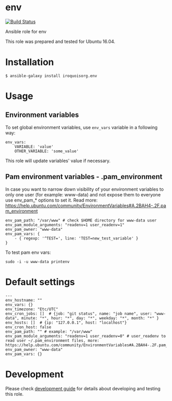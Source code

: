 # env

[![Build Status](https://travis-ci.com/iroquoisorg/ansible-role-env.svg?branch=master)](https://travis-ci.com/iroquoisorg/ansible-role-env)

Ansible role for env

This role was prepared and tested for Ubuntu 16.04.

# Installation

`$ ansible-galaxy install iroquoisorg.env`

# Usage

## Environment variables

To set global environment variables, use `env_vars` variable in a following way:

```
env_vars:
    VARIABLE: 'value'
    OTHER_VARIABLE: 'some_value'
```

This role will update variables' value if necessary.

## Pam environment variables - .pam_environment

In case you want to narrow down visibility of your environment variables to only one user (for example: www-data) and not 
expose them to everyone use env_pam_* options to set it. Read more: https://help.ubuntu.com/community/EnvironmentVariables#A.2BAH4-.2F.pam_environment

```
env_pam_path: "/var/www" # check $HOME directory for www-data user
env_pam_module_arguments: "readenv=1 user_readenv=1" 
env_pam_owner: "www-data"
env_pam_vars: {
    - { regexp: '^TEST=', line: 'TEST=new_test_variable' }
}
```

To test pam env vars:

```
sudo -i -u www-data printenv
```

# Default settings

```
---
env_hostname: ""
env_vars: {}
env_timezone: "Etc/UTC"
env_cron_jobs: []  # {job: "git status", name: "job name", user: "www-data", minute: "*", hour: "*", day: "*", weekday: "*", month: "*" }
env_hosts: []  # {ip: "127.0.0.1", host: "localhost"}
env_cron_host: false
env_pam_path: "" # example: "/var/www"
env_pam_module_arguments: "readenv=1 user_readenv=0" # user_readenv to read user ~/.pam_environment files, more: https://help.ubuntu.com/community/EnvironmentVariables#A.2BAH4-.2F.pam_environment
env_pam_owner: "www-data"
env_pam_vars: {}

```

# Development

Please check [development guide](DEVELOPMENT.md) for details about developing and testing this role.
